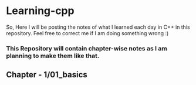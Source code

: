 # Learning-cpp
So, Here I will be posting the notes of what I learned each day in C++ in this repository. Feel free to correct me if I am doing something wrong :)

### This Repository will contain chapter-wise notes as I am planning to make them like that.
## Chapter - 1/01_basics
